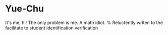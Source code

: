 # Yue-Chu
It's me, hi! The only problem is me. A math idiot.
% Reluctently writen to the facilitate to student identification verification
